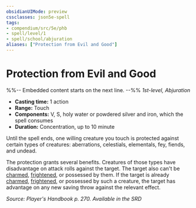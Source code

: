```yaml
---
obsidianUIMode: preview
cssclasses: json5e-spell
tags:
- compendium/src/5e/phb
- spell/level/1
- spell/school/abjuration
aliases: ["Protection from Evil and Good"]
---
```

# Protection from Evil and Good
%%-- Embedded content starts on the next line. --%%
*1st-level, Abjuration*  

- **Casting time:** 1 action
- **Range:** Touch
- **Components:** V, S, holy water or powdered silver and iron, which the spell consumes
- **Duration:** Concentration, up to 10 minute

Until the spell ends, one willing creature you touch is protected against certain types of creatures: aberrations, celestials, elementals, fey, fiends, and undead.

The protection grants several benefits. Creatures of those types have disadvantage on attack rolls against the target. The target also can't be [charmed](Mechanics/Rules/conditions.md#Charmed), [frightened](Mechanics/Rules/conditions.md#Frightened), or possessed by them. If the target is already [charmed](Mechanics/Rules/conditions.md#Charmed), [frightened](Mechanics/Rules/conditions.md#Frightened), or possessed by such a creature, the target has advantage on any new saving throw against the relevant effect.

*Source: Player's Handbook p. 270. Available in the <span title='Systems Reference Document (5.1)'>SRD</span>*